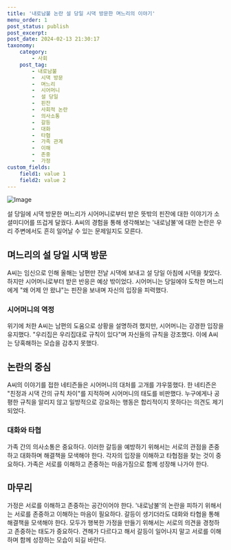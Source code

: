 ```yaml
---
title: '내로남불 논란 설 당일 시댁 방문한 며느리의 이야기'
menu_order: 1
post_status: publish
post_excerpt: 
post_date: 2024-02-13 21:30:17
taxonomy:
    category:
        - 사회
    post_tag:
        - 내로남불
        -  시댁 방문
        -  며느리
        -  시어머니
        -  설 당일
        -  핀잔
        -  사회적 논란
        -  의사소통
        -  갈등
        -  대화
        -  타협
        -  가족 관계
        -  이해
        -  존중
        -  가정
custom_fields:
    field1: value 1
    field2: value 2
---
```


![Image](https://imgnews.pstatic.net/image/005/2024/02/13/2024021311170839416_1707790630_0019158361_20240213131201610.jpg?type=w647)

설 당일에 시댁 방문한 며느리가 시어머니로부터 받은 뜻밖의 핀잔에 대한 이야기가 소셜미디어를 뜨겁게 달궜다. A씨의 경험을 통해 생각해보는 '내로남불'에 대한 논란은 우리 주변에서도 흔히 일어날 수 있는 문제일지도 모른다.
## 며느리의 설 당일 시댁 방문
A씨는 임신으로 인해 올해는 남편만 전날 시댁에 보내고 설 당일 아침에 시댁을 찾았다. 하지만 시어머니로부터 받은 반응은 예상 밖이었다. 시어머니는 당일에야 도착한 며느리에게 "왜 어제 안 왔냐"는 핀잔을 보내며 자신의 입장을 피력했다.
### 시어머니의 역정
위기에 처한 A씨는 남편의 도움으로 상황을 설명하려 했지만, 시어머니는 강경한 입장을 유지했다. "우리집은 우리집대로 규칙이 있다"며 자신들의 규칙을 강조했다. 이에 A씨는 당혹해하는 모습을 감추지 못했다.
## 논란의 중심
A씨의 이야기를 접한 네티즌들은 시어머니의 대처를 고개를 갸우뚱했다. 한 네티즌은 "친정과 시댁 간의 규칙 차이"를 지적하며 시어머니의 태도를 비판했다. 누구에게나 공평한 규칙을 알리지 않고 일방적으로 강요하는 행동은 합리적이지 못하다는 의견도 제기되었다.
### 대화와 타협
가족 간의 의사소통은 중요하다. 이러한 갈등을 예방하기 위해서는 서로의 관점을 존중하고 대화하며 해결책을 모색해야 한다. 각자의 입장을 이해하고 타협점을 찾는 것이 중요하다. 가족은 서로를 이해하고 존중하는 마음가짐으로 함께 성장해 나가야 한다.
## 마무리
가정은 서로를 이해하고 존중하는 공간이어야 한다. '내로남불'의 논란을 피하기 위해서는 서로를 존중하고 이해하는 마음이 필요하다. 갈등이 생기더라도 대화와 타협을 통해 해결책을 모색해야 한다. 모두가 행복한 가정을 만들기 위해서는 서로의 의견을 경청하고 존중하는 태도가 중요하다. 견해가 다르다고 해서 갈등이 일어나지 말고 서로를 이해하며 함께 성장하는 모습이 되길 바란다.
